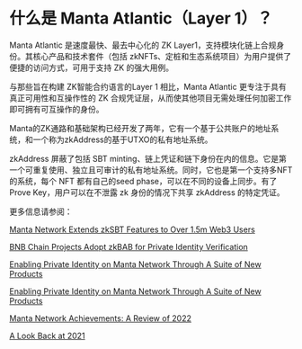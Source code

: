 # 什么是 Manta Atlantic（Layer 1）？

Manta Atlantic 是速度最快、最去中心化的 ZK Layer1，支持模块化链上合规身份。其核心产品和技术套件（包括 zkNFTs、定桩和生态系统项目）为用户提供了便捷的访问方式，可用于支持 ZK 的强大用例。

与那些旨在构建 ZK智能合约语言的Layer 1 相比，Manta Atlantic 更专注于具有真正可用性和互操作性的 ZK 合规凭证层，从而使其他项目无需处理任何加密工作即可拥有可互操作的身份。

Manta的ZK通路和基础架构已经开发了两年，它有一个基于公共账户的地址系统，和一个称为zkAddress的基于UTXO的私有地址系统。

zkAddress 屏蔽了包括 SBT minting、链上凭证和链下身份在内的信息。它是第一个可重复使用、独立且可审计的私有地址系统。同时，它也是第一个支持多NFT 的系统，每个 NFT 都有自己的seed phase，可以在不同的设备上同步。有了 Prove Key，用户可以在不泄露 zk 身份的情况下共享 zkAddress 的特定凭证。



更多信息请参阅：


[Manta Network Extends zkSBT Features to Over 1.5m Web3 Users](https://mantanetwork.medium.com/manta-network-extends-zksbt-features-to-over-1-5m-web3-users-81cadd7ebdbf)

[BNB Chain Projects Adopt zkBAB for Private Identity Verification](https://mantanetwork.medium.com/bnb-chain-projects-adopt-zkbab-for-private-identity-verification-41c00482b909)

[Enabling Private Identity on Manta Network Through A Suite of New Products](https://mantanetwork.medium.com/enabling-private-identity-on-manta-network-through-a-suite-of-new-products-237bad78244d)

[Enabling Private Identity on Manta Network Through A Suite of New Products](https://mantanetwork.medium.com/introducing-zksbts-zknfts-and-npo-89a8e6d77a7f)


[Manta Network Achievements: A Review of 2022](https://medium.com/manta-network/manta-network-achievements-a-review-of-2022-6877b45eea18)

[A Look Back at 2021](https://medium.com/manta-network/a-look-back-at-2021-7e96eb60af28)
